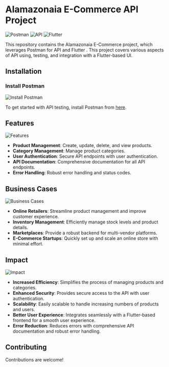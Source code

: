 # Alamazonaia E-Commerce API Project

![Postman](https://img.shields.io/badge/Postman-FF6C37?style=for-the-badge&logo=postman&logoColor=white)
![API](https://img.shields.io/badge/API-0052CC?style=for-the-badge&logo=api&logoColor=white)
![Flutter](https://img.shields.io/badge/Flutter-02569B?style=for-the-badge&logo=flutter&logoColor=white)

This repository contains the Alamazonaia E-Commerce project, which leverages Postman for API and Flutter . This project covers various aspects of API using, testing, and integration with a Flutter-based UI.

## Installation

### Install Postman
![Install Postman](https://img.shields.io/badge/Install-Postman-FF6C37?style=for-the-badge&logo=postman&logoColor=white)

To get started with API testing, install Postman from [here](https://www.postman.com/downloads/).

## Features
![Features](https://img.shields.io/badge/Features-0052CC?style=for-the-badge&logo=api&logoColor=white)

- **Product Management**: Create, update, delete, and view products.
- **Category Management**: Manage product categories.
- **User Authentication**: Secure API endpoints with user authentication.
- **API Documentation**: Comprehensive documentation for all API endpoints.
- **Error Handling**: Robust error handling and status codes.

## Business Cases
![Business Cases](https://img.shields.io/badge/Business-Cases-0052CC?style=for-the-badge&logo=api&logoColor=white)

- **Online Retailers**: Streamline product management and improve customer experience.
- **Inventory Management**: Efficiently manage stock levels and product details.
- **Marketplaces**: Provide a robust backend for multi-vendor platforms.
- **E-Commerce Startups**: Quickly set up and scale an online store with minimal effort.

## Impact
![Impact](https://img.shields.io/badge/Impact-02569B?style=for-the-badge&logo=flutter&logoColor=white)

- **Increased Efficiency**: Simplifies the process of managing products and categories.
- **Enhanced Security**: Provides secure access to the API with user authentication.
- **Scalability**: Easily scalable to handle increasing numbers of products and users.
- **Better User Experience**: Integrates seamlessly with a Flutter-based frontend for a smooth user experience.
- **Error Reduction**: Reduces errors with comprehensive API documentation and robust error handling.

## Contributing
Contributions are welcome! 

